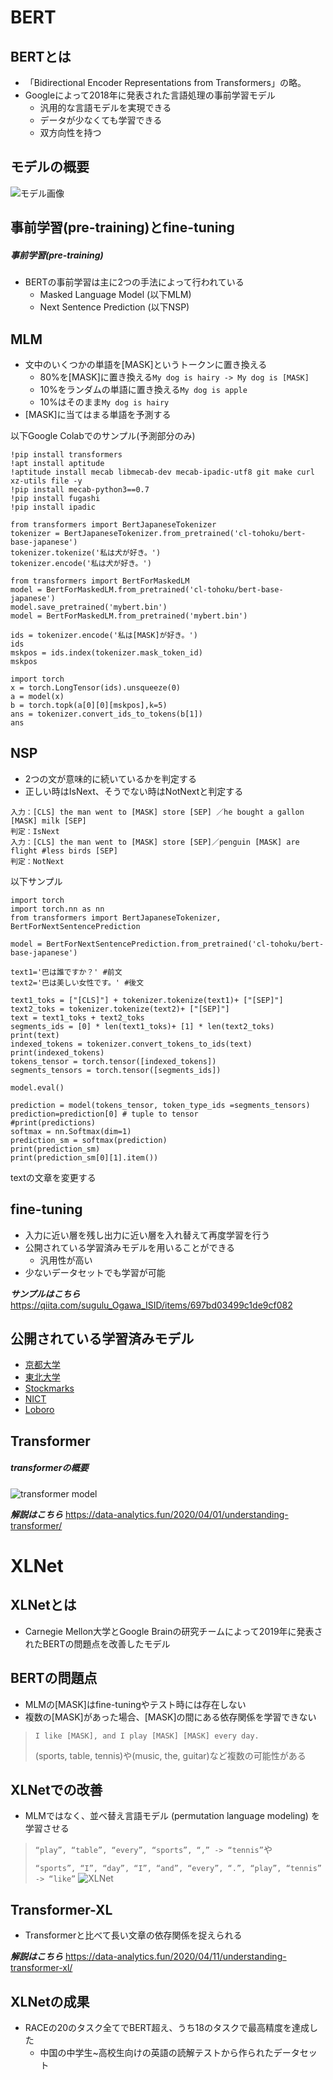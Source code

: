 # BERT
## BERTとは

* 「Bidirectional Encoder Representations from Transformers」の略。
* Googleによって2018年に発表された言語処理の事前学習モデル
  * 汎用的な言語モデルを実現できる
  * データが少なくても学習できる
  * 双方向性を持つ

## モデルの概要
![モデル画像](https://qiita-user-contents.imgix.net/https%3A%2F%2Fimgur.com%2F1ol4NHO.png?ixlib=rb-4.0.0&auto=format&gif-q=60&q=75&w=1400&fit=max&s=e51ac8d5c804ad835a5d5c50a13eb5dc)

## 事前学習(pre-training)とfine-tuning
##### 事前学習(pre-training)
* BERTの事前学習は主に2つの手法によって行われている
  * Masked Language Model (以下MLM)
  * Next Sentence Prediction (以下NSP)

## MLM
* 文中のいくつかの単語を[MASK]というトークンに置き換える
  * 80%を[MASK]に置き換える`My dog is hairy -> My dog is [MASK]`
  * 10%をランダムの単語に置き換える`My dog is apple`
  * 10%はそのまま`My dog is hairy` 
* [MASK]に当てはまる単語を予測する


以下Google Colabでのサンプル(予測部分のみ)
```
!pip install transformers
!apt install aptitude
!aptitude install mecab libmecab-dev mecab-ipadic-utf8 git make curl xz-utils file -y
!pip install mecab-python3==0.7
!pip install fugashi
!pip install ipadic
```

```
from transformers import BertJapaneseTokenizer
tokenizer = BertJapaneseTokenizer.from_pretrained('cl-tohoku/bert-base-japanese')
tokenizer.tokenize('私は犬が好き。')
tokenizer.encode('私は犬が好き。')
```

```
from transformers import BertForMaskedLM
model = BertForMaskedLM.from_pretrained('cl-tohoku/bert-base-japanese')
model.save_pretrained('mybert.bin')
model = BertForMaskedLM.from_pretrained('mybert.bin')
```

```
ids = tokenizer.encode('私は[MASK]が好き。')
ids
mskpos = ids.index(tokenizer.mask_token_id)
mskpos
```

```
import torch
x = torch.LongTensor(ids).unsqueeze(0)
a = model(x)
b = torch.topk(a[0][0][mskpos],k=5)
ans = tokenizer.convert_ids_to_tokens(b[1])
ans
```

## NSP
* 2つの文が意味的に続いているかを判定する
* 正しい時はIsNext、そうでない時はNotNextと判定する
```
入力：[CLS] the man went to [MASK] store [SEP] ／he bought a gallon [MASK] milk [SEP]
判定：IsNext
入力：[CLS] the man went to [MASK] store [SEP]／penguin [MASK] are flight #less birds [SEP]
判定：NotNext
```
以下サンプル
```
import torch
import torch.nn as nn
from transformers import BertJapaneseTokenizer, BertForNextSentencePrediction
```

```
model = BertForNextSentencePrediction.from_pretrained('cl-tohoku/bert-base-japanese')

text1='巴は誰ですか？' #前文
text2='巴は美しい女性です。' #後文

text1_toks = ["[CLS]"] + tokenizer.tokenize(text1)+ ["[SEP]"]
text2_toks = tokenizer.tokenize(text2)+ ["[SEP]"]
text = text1_toks + text2_toks
segments_ids = [0] * len(text1_toks)+ [1] * len(text2_toks)
print(text)
indexed_tokens = tokenizer.convert_tokens_to_ids(text)
print(indexed_tokens)
tokens_tensor = torch.tensor([indexed_tokens])
segments_tensors = torch.tensor([segments_ids])
```

```
model.eval()

prediction = model(tokens_tensor, token_type_ids =segments_tensors)
prediction=prediction[0] # tuple to tensor
#print(predictions)
softmax = nn.Softmax(dim=1)
prediction_sm = softmax(prediction)  
print(prediction_sm)
print(prediction_sm[0][1].item())
```
textの文章を変更する

## fine-tuning
* 入力に近い層を残し出力に近い層を入れ替えて再度学習を行う
* 公開されている学習済みモデルを用いることができる
  * 汎用性が高い
* 少ないデータセットでも学習が可能

***サンプルはこちら*** https://qiita.com/sugulu_Ogawa_ISID/items/697bd03499c1de9cf082

## 公開されている学習済みモデル
* [京都大学](https://nlp.ist.i.kyoto-u.ac.jp/?ku_bert_japanese)
* [東北大学](https://github.com/cl-tohoku/bert-japanese)
* [Stockmarks](https://drive.google.com/drive/folders/1iDlmhGgJ54rkVBtZvgMlgbuNwtFQ50V-)
* [NICT](https://alaginrc.nict.go.jp/nict-bert/index.html)
* [Loboro](https://github.com/laboroai/Laboro-BERT-Japanese)

## Transformer
##### transformerの概要
![transformer model](https://qiita-user-contents.imgix.net/https%3A%2F%2Fqiita-image-store.s3.ap-northeast-1.amazonaws.com%2F0%2F331449%2F2acaeae0-5eef-ef26-2335-4a6a148e7414.png?ixlib=rb-4.0.0&auto=format&gif-q=60&q=75&w=1400&fit=max&s=0cb79b920c64178dd98c78d032c2ff6f)

***解説はこちら*** https://data-analytics.fun/2020/04/01/understanding-transformer/

# XLNet
## XLNetとは

* Carnegie Mellon大学とGoogle Brainの研究チームによって2019年に発表されたBERTの問題点を改善したモデル

## BERTの問題点
* MLMの[MASK]はfine-tuningやテスト時には存在しない
* 複数の[MASK]があった場合、[MASK]の間にある依存関係を学習できない
> `I like [MASK], and I play [MASK] [MASK] every day.`
> 
> (sports, table, tennis)や(music, the, guitar)など複数の可能性がある

## XLNetでの改善
* MLMではなく、並べ替え言語モデル (permutation language modeling) を学習させる

> `“play”, “table”, “every”, “sports”, “,” -> “tennis”`や
>
> `“sports”, “I”, “day”, “I”, “and”, “every”, “.”, “play”, “tennis” -> “like”`
![XLNet](https://ai-scholar.tech/wp-content/uploads/2019/08/%E3%82%B9%E3%82%AF%E3%83%AA%E3%83%BC%E3%83%B3%E3%82%B7%E3%83%A7%E3%83%83%E3%83%88-2019-08-11-13.52.39-768x588.png) 

## Transformer-XL
* Transformerと比べて長い文章の依存関係を捉えられる

***解説はこちら*** https://data-analytics.fun/2020/04/11/understanding-transformer-xl/
## XLNetの成果
* RACEの20のタスク全てでBERT超え、うち18のタスクで最高精度を達成した
  * 中国の中学生~高校生向けの英語の読解テストから作られたデータセット
